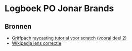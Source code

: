 # Logboek PO Jonar Brands

## Bronnen

- [Griffpach raycasting tutorial voor scratch (vooral deel 2)](https://www.youtube.com/playlist?list=PLy4zsTUHwGJKolO9Ko_j6IStFIJnTYBul)
- [Wikipedia lens correctie](https://en.wikipedia.org/wiki/Distortion_(optics))
